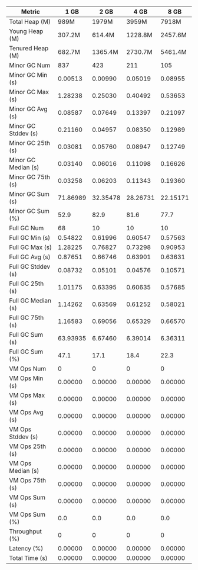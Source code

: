 | Metric | 1 GB | 2 GB | 4 GB | 8 GB |
|------|----|----|----|----|
| Total Heap (M) | 989M | 1979M | 3959M | 7918M |
| Young Heap (M) | 307.2M | 614.4M | 1228.8M | 2457.6M |
| Tenured Heap (M) | 682.7M | 1365.4M | 2730.7M | 5461.4M |
| Minor GC Num | 837 | 423 | 211 | 105 |
| Minor GC Min (s) | 0.00513 | 0.00990 | 0.05019 | 0.08955 |
| Minor GC Max (s) | 1.28238 | 0.25030 | 0.40492 | 0.53653 |
| Minor GC Avg (s) | 0.08587 | 0.07649 | 0.13397 | 0.21097 |
| Minor GC Stddev (s) | 0.21160 | 0.04957 | 0.08350 | 0.12989 |
| Minor GC 25th (s) | 0.03081 | 0.05760 | 0.08947 | 0.12749 |
| Minor GC Median (s) | 0.03140 | 0.06016 | 0.11098 | 0.16626 |
| Minor GC 75th (s) | 0.03258 | 0.06203 | 0.11343 | 0.19360 |
| Minor GC Sum (s) | 71.86989 | 32.35478 | 28.26731 | 22.15171 |
| Minor GC Sum (%) | 52.9 | 82.9 | 81.6 | 77.7 |
| Full GC Num | 68 | 10 | 10 | 10 |
| Full GC Min (s) | 0.54822 | 0.61996 | 0.60547 | 0.57563 |
| Full GC Max (s) | 1.28225 | 0.76827 | 0.73298 | 0.90953 |
| Full GC Avg (s) | 0.87651 | 0.66746 | 0.63901 | 0.63631 |
| Full GC Stddev (s) | 0.08732 | 0.05101 | 0.04576 | 0.10571 |
| Full GC 25th (s) | 1.01175 | 0.63395 | 0.60635 | 0.57685 |
| Full GC Median (s) | 1.14262 | 0.63569 | 0.61252 | 0.58021 |
| Full GC 75th (s) | 1.16583 | 0.69056 | 0.65329 | 0.66570 |
| Full GC Sum (s) | 63.93935 | 6.67460 | 6.39014 | 6.36311 |
| Full GC Sum (%) | 47.1 | 17.1 | 18.4 | 22.3 |
| VM Ops Num | 0 | 0 | 0 | 0 |
| VM Ops Min (s) | 0.00000 | 0.00000 | 0.00000 | 0.00000 |
| VM Ops Max (s) | 0.00000 | 0.00000 | 0.00000 | 0.00000 |
| VM Ops Avg (s) | 0.00000 | 0.00000 | 0.00000 | 0.00000 |
| VM Ops Stddev (s) | 0.00000 | 0.00000 | 0.00000 | 0.00000 |
| VM Ops 25th (s) | 0.00000 | 0.00000 | 0.00000 | 0.00000 |
| VM Ops Median (s) | 0.00000 | 0.00000 | 0.00000 | 0.00000 |
| VM Ops 75th (s) | 0.00000 | 0.00000 | 0.00000 | 0.00000 |
| VM Ops Sum (s) | 0.00000 | 0.00000 | 0.00000 | 0.00000 |
| VM Ops Sum (%) | 0.0 | 0.0 | 0.0 | 0.0 |
| Throughput (%) | 0 | 0 | 0 | 0 |
| Latency (%) | 0.00000 | 0.00000 | 0.00000 | 0.00000 |
| Total Time (s) | 0.00000 | 0.00000 | 0.00000 | 0.00000 |
